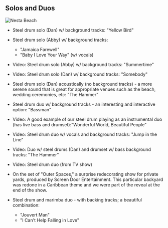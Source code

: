  
## Solos and Duos

![Nesta Beach](/images/index/9-sm.jpg)


* Steel drum solo (Dan) w/ background tracks: "Yellow Bird"
 
* Steel drum solo (Abby) w/ background tracks:
  * "Jamaica Farewell"
  * "Baby I Love Your Way" (w/ vocals)  

* Video: Steel drum solo (Abby) w/ background tracks: "Summertime"

* Video: Steel drum solo (Dan) w/ background tracks: "Somebody"
 
* Steel drum solo (Dan) acoustically (no background tracks) - a more serene sound that is great for appropriate venues such as the beach, wedding ceremonies, etc: "The Hammer"
 
* Steel drum duo w/ background tracks - an interesting and interactive option: "Bassman"
 
* Video: A good example of our steel drum playing as an instrumental duo (has live bass and drumset):"Wonderful World, Beautiful People"
 
* Video: Steel drum duo w/ vocals and background tracks: "Jump in the Line"
 
* Video: Duo w/ steel drums (Dan) and drumset w/ bass background tracks: "The Hammer"
 
* Video: Steel drum duo (from TV show) 

* On the set of "Outer Spaces," a surprise redecorating show for private yards, produced by Screen Door Entertainment. This particular backyard was redone in a Caribbean theme and we were part of the reveal at the end of the show. 

* Steel drum and marimba duo - with backing tracks; a beautiful combination:
  * "Jouvert Man"
  * "I Can't Help Falling in Love"


